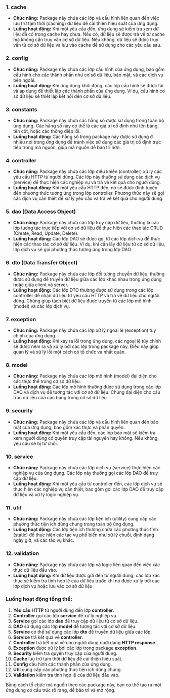 
### 1. **cache**
- **Chức năng:** Package này chứa các lớp và cấu hình liên quan đến việc lưu trữ tạm thời (caching) dữ liệu để cải thiện hiệu suất của ứng dụng.
- **Luồng hoạt động:** Khi một yêu cầu đến, ứng dụng sẽ kiểm tra xem dữ liệu đã có trong cache hay chưa. Nếu có, dữ liệu sẽ được trả về từ cache mà không cần truy vấn cơ sở dữ liệu. Nếu không, dữ liệu sẽ được truy vấn từ cơ sở dữ liệu và lưu vào cache để sử dụng cho các yêu cầu sau.

### 2. **config**
- **Chức năng:** Package này chứa các lớp cấu hình của ứng dụng, bao gồm cấu hình cho các thành phần như cơ sở dữ liệu, bảo mật, và các dịch vụ bên ngoài.
- **Luồng hoạt động:** Khi ứng dụng khởi động, các lớp cấu hình sẽ được tải và áp dụng để thiết lập các thành phần của ứng dụng. Ví dụ, cấu hình cơ sở dữ liệu sẽ thiết lập kết nối đến cơ sở dữ liệu.

### 3. **constants**
- **Chức năng:** Package này chứa các hằng số được sử dụng trong toàn bộ ứng dụng. Các hằng số này có thể là các giá trị cố định như tên bảng, tên cột, hoặc các thông điệp lỗi.
- **Luồng hoạt động:** Các hằng số trong package này được sử dụng ở nhiều nơi trong ứng dụng để tránh việc sử dụng các giá trị cố định trực tiếp trong mã nguồn, giúp mã nguồn dễ bảo trì hơn.

### 4. **controller**
- **Chức năng:** Package này chứa các lớp điều khiển (controller) xử lý các yêu cầu HTTP từ người dùng. Các lớp này thường sử dụng các dịch vụ (service) để thực hiện các nghiệp vụ và trả về kết quả cho người dùng.
- **Luồng hoạt động:** Khi một yêu cầu HTTP đến, nó sẽ được định tuyến đến phương thức tương ứng trong lớp controller. Phương thức này sẽ gọi các dịch vụ cần thiết để xử lý yêu cầu và trả về kết quả cho người dùng.

### 5. **dao (Data Access Object)**
- **Chức năng:** Package này chứa các lớp truy cập dữ liệu, thường là các lớp tương tác trực tiếp với cơ sở dữ liệu để thực hiện các thao tác CRUD (Create, Read, Update, Delete).
- **Luồng hoạt động:** Các lớp DAO sẽ được gọi từ các lớp dịch vụ để thực hiện các thao tác cơ sở dữ liệu. Ví dụ, khi cần lấy dữ liệu từ cơ sở dữ liệu, lớp dịch vụ sẽ gọi phương thức tương ứng trong lớp DAO.

### 6. **dto (Data Transfer Object)**
- **Chức năng:** Package này chứa các lớp đối tượng chuyển dữ liệu, thường được sử dụng để truyền dữ liệu giữa các lớp khác nhau trong ứng dụng hoặc giữa client và server.
- **Luồng hoạt động:** Các lớp DTO thường được sử dụng trong các lớp controller để nhận dữ liệu từ yêu cầu HTTP và trả về dữ liệu cho người dùng. Chúng giúp tách biệt dữ liệu được truyền từ các lớp mô hình (model) và các lớp dịch vụ.

### 7. **exception**
- **Chức năng:** Package này chứa các lớp xử lý ngoại lệ (exception) tùy chỉnh của ứng dụng.
- **Luồng hoạt động:** Khi xảy ra lỗi trong ứng dụng, các ngoại lệ tùy chỉnh sẽ được ném ra và xử lý bởi các lớp trong package này. Điều này giúp quản lý và xử lý lỗi một cách có tổ chức và nhất quán.

### 8. **model**
- **Chức năng:** Package này chứa các lớp mô hình (model) đại diện cho các thực thể trong cơ sở dữ liệu.
- **Luồng hoạt động:** Các lớp mô hình thường được sử dụng trong các lớp DAO và dịch vụ để tương tác với cơ sở dữ liệu. Chúng đại diện cho cấu trúc dữ liệu của các bảng trong cơ sở dữ liệu.

### 9. **security**
- **Chức năng:** Package này chứa các lớp và cấu hình liên quan đến bảo mật của ứng dụng, bao gồm xác thực và phân quyền.
- **Luồng hoạt động:** Khi một yêu cầu đến, các lớp bảo mật sẽ kiểm tra xem người dùng có quyền truy cập tài nguyên hay không. Nếu không, yêu cầu sẽ bị từ chối.

### 10. **service**
- **Chức năng:** Package này chứa các lớp dịch vụ (service) thực hiện các nghiệp vụ của ứng dụng. Các lớp này thường gọi các lớp DAO để truy cập dữ liệu.
- **Luồng hoạt động:** Khi một yêu cầu từ controller đến, các lớp dịch vụ sẽ thực hiện các nghiệp vụ cần thiết, bao gồm gọi các lớp DAO để truy cập dữ liệu và xử lý logic nghiệp vụ.

### 11. **util**
- **Chức năng:** Package này chứa các lớp tiện ích (utility) cung cấp các phương thức tiện ích dùng chung trong toàn bộ ứng dụng.
- **Luồng hoạt động:** Các lớp tiện ích thường chứa các phương thức tĩnh (static) để thực hiện các tác vụ phổ biến như xử lý chuỗi, định dạng ngày giờ, và các tác vụ khác.

### 12. **validation**
- **Chức năng:** Package này chứa các lớp và logic liên quan đến việc xác thực dữ liệu đầu vào.
- **Luồng hoạt động:** Khi dữ liệu được gửi đến từ người dùng, các lớp xác thực sẽ kiểm tra tính hợp lệ của dữ liệu trước khi nó được xử lý bởi các lớp dịch vụ hoặc lưu vào cơ sở dữ liệu.

### Luồng hoạt động tổng thể:
1. **Yêu cầu HTTP** từ người dùng đến lớp **controller**.
2. **Controller** gọi các lớp **service** để xử lý nghiệp vụ.
3. **Service** gọi các lớp **dao** để truy cập dữ liệu từ cơ sở dữ liệu.
4. **DAO** sử dụng các lớp **model** để tương tác với cơ sở dữ liệu.
5. **Service** có thể sử dụng các lớp **dto** để truyền dữ liệu giữa các lớp.
6. **Service** trả kết quả về **controller**.
7. **Controller** trả kết quả về cho người dùng dưới dạng **HTTP response**.
8. **Exception** được xử lý bởi các lớp trong package **exception**.
9. **Security** kiểm tra quyền truy cập của người dùng.
10. **Cache** lưu trữ tạm thời dữ liệu để cải thiện hiệu suất.
11. **Config** cấu hình các thành phần của ứng dụng.
12. **Util** cung cấp các phương thức tiện ích dùng chung.
13. **Validation** kiểm tra tính hợp lệ của dữ liệu đầu vào.

Bằng cách tổ chức mã nguồn theo các package này, bạn có thể tạo ra một ứng dụng có cấu trúc rõ ràng, dễ bảo trì và mở rộng.